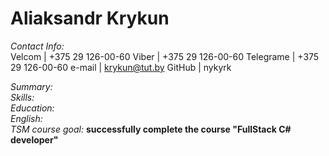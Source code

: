 
# Aliaksandr Krykun
*Contact Info:*   
Velcom    | +375 29 126-00-60 
Viber     | +375 29 126-00-60 
Telegrame | +375 29 126-00-60 
e-mail    | krykun@tut.by
GitHub    | nykyrk 

*Summary:*   
*Skills:*  
*Education:*  
*English:*   
*TSM course goal:* **successfully complete the course "FullStack C#
developer"**